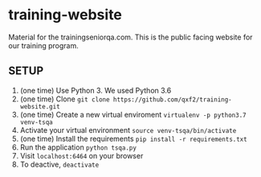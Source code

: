 # training-website

Material for the trainingseniorqa.com. This is the public facing website for our training program.

## SETUP

1. (one time) Use Python 3. We used Python 3.6
2. (one time) Clone `git clone https://github.com/qxf2/training-website.git`
3. (one time) Create a new virtual enviroment `virtualenv -p python3.7 venv-tsqa`
4. Activate your virtual environment `source venv-tsqa/bin/activate`
5. (one time) Install the requirements `pip install -r requirements.txt`
6. Run the application `python tsqa.py`
7. Visit `localhost:6464` on your browser
8. To deactive, `deactivate`
